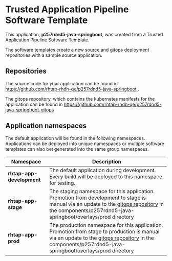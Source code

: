 # Trusted Application Pipeline Software Template

This application, **p257rdnd5-java-springboot**, was created from a Trusted Application Pipeline Software Template.

The software templates create a new source and gitops deployment repositories with a sample source application. 

## Repositories

The source code for your application can be found in [https://github.com/rhtap-rhdh-qe/p257rdnd5-java-springboot ](https://github.com/rhtap-rhdh-qe/p257rdnd5-java-springboot ).
 
The gitops repository, which contains the kubernetes manifests for the application can be found in 
[https://github.com/rhtap-rhdh-qe/p257rdnd5-java-springboot-gitops ](https://github.com/rhtap-rhdh-qe/p257rdnd5-java-springboot-gitops ) 

## Application namespaces 

The default application will be found in the following namespaces. Applications can be deployed into unique namespaces or multiple software templates can also bet generated into the same group namespaces.  

|  Namespace   |  Description   |  
| -------- | -------- |   
| **rhtap-app-development** | The default application during development. Every build will be deployed to this namespace for testing. | 
| **rhtap-app-stage** | The staging namespace for this application. Promotion from development to stage is manual via an update to the [gitops repository](https://github.com/rhtap-rhdh-qe/p257rdnd5-java-springboot-gitops ) in the components/p257rdnd5-java-springboot/overlays/prod directory |  
| **rhtap-app-prod** | The production namespace for this application. Promotion from stage to production is manual via an update to the [gitops repository](https://github.com/rhtap-rhdh-qe/p257rdnd5-java-springboot-gitops ) in the components/p257rdnd5-java-springboot/overlays/prod directory | 